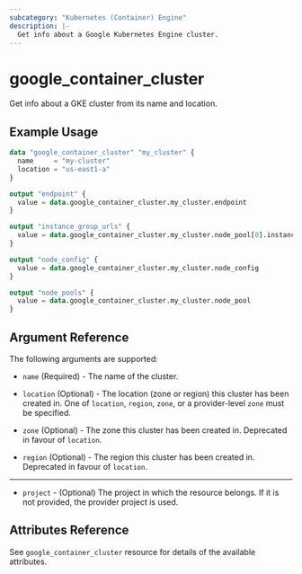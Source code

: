 ```yaml
---
subcategory: "Kubernetes (Container) Engine"
description: |-
  Get info about a Google Kubernetes Engine cluster.
---
```


# google\_container\_cluster

Get info about a GKE cluster from its name and location.

## Example Usage

```tf
data "google_container_cluster" "my_cluster" {
  name     = "my-cluster"
  location = "us-east1-a"
}

output "endpoint" {
  value = data.google_container_cluster.my_cluster.endpoint
}

output "instance_group_urls" {
  value = data.google_container_cluster.my_cluster.node_pool[0].instance_group_urls
}

output "node_config" {
  value = data.google_container_cluster.my_cluster.node_config
}

output "node_pools" {
  value = data.google_container_cluster.my_cluster.node_pool
}
```

## Argument Reference

The following arguments are supported:

* `name` (Required) - The name of the cluster.

* `location` (Optional) - The location (zone or region) this cluster has been
created in. One of `location`, `region`, `zone`, or a provider-level `zone` must
be specified.

* `zone` (Optional) - The zone this cluster has been created in. Deprecated in
favour of `location`.

* `region` (Optional) - The region this cluster has been created in. Deprecated
in favour of `location`.

- - -

* `project` - (Optional) The project in which the resource belongs. If it
    is not provided, the provider project is used.

## Attributes Reference

See `google_container_cluster` resource for details of the available attributes.
